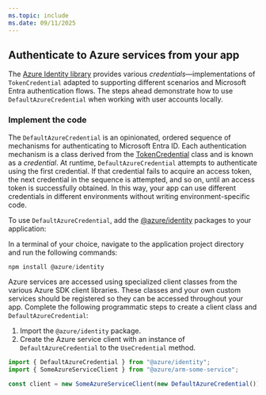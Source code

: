 ```yaml
---
ms.topic: include
ms.date: 09/11/2025
---
```


## Authenticate to Azure services from your app

The [Azure Identity library](/javascript/api/overview/azure/identity-readme) provides various *credentials*&mdash;implementations of `TokenCredential` adapted to supporting different scenarios and Microsoft Entra authentication flows. The steps ahead demonstrate how to use `DefaultAzureCredential` when working with user accounts locally.

### Implement the code

The `DefaultAzureCredential` is an opinionated, ordered sequence of mechanisms for authenticating to Microsoft Entra ID. Each authentication mechanism is a class derived from the [TokenCredential](/javascript/api/@azure/identity/defaultazurecredential) class and is known as a *credential*. At runtime, `DefaultAzureCredential` attempts to authenticate using the first credential. If that credential fails to acquire an access token, the next credential in the sequence is attempted, and so on, until an access token is successfully obtained. In this way, your app can use different credentials in different environments without writing environment-specific code.

To use `DefaultAzureCredential`, add the [@azure/identity](https://www.npmjs.com/package/@azure/identity) packages to your application:

In a terminal of your choice, navigate to the application project directory and run the following commands:

```javascript
npm install @azure/identity
```

Azure services are accessed using specialized client classes from the various Azure SDK client libraries. These classes and your own custom services should be registered so they can be accessed throughout your app. Complete the following programmatic steps to create a client class and `DefaultAzureCredential`:

1. Import the `@azure/identity` package.
1. Create the Azure service client with an instance of `DefaultAzureCredential` to the `UseCredential` method.


```typescript
import { DefaultAzureCredential } from "@azure/identity";
import { SomeAzureServiceClient } from "@azure/arm-some-service";

const client = new SomeAzureServiceClient(new DefaultAzureCredential());
```
